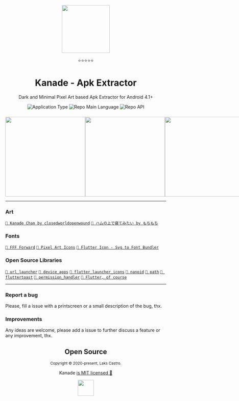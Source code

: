 <p align="center">
  <img src="https://user-images.githubusercontent.com/51419598/138639694-77dc8fce-82ca-4032-9f95-a2585eaf33d0.png" width="150" />
</p>
<p align="center">⭐⭐⭐⭐⭐</p>
<h1 align="center">Kanade - Apk Extractor</h1>
<p align="center">Dark and Minimal Pixel Art based Apk Extractor for Android 4.1+</p>
<p align="center">
  <img  src="https://img.shields.io/badge/application-apk_extractor-green" alt="Application Type" />
  <img  src="https://img.shields.io/badge/language-dart-blue" alt="Repo Main Language" />
  <img  src="https://img.shields.io/badge/android-4.1+-success" alt="Repo API" />
</p>

<h3 align="center"></h3>
<p align="center"><b></b></p>

<div align="center">
  <div style="display: flex;">
    <kbd><img src="https://user-images.githubusercontent.com/51419598/138739155-1b0d5d5f-8f4b-4106-b8cc-b68fb1f1b109.png" width="250"></kbd>
    <kbd><img src="https://user-images.githubusercontent.com/51419598/138739165-1db2ecd7-8eaa-4526-8502-61b149d314c9.png" width="250"></kbd>
    <kbd><img src="https://user-images.githubusercontent.com/51419598/138739171-68272488-a1b9-49f1-bc21-dc11452e1dfe.png" width="250"></kbd>
  </div>
</div>

<hr>

### Art

[`🔗 Kanade Chan by closedworldopenwound`](https://www.deviantart.com/closedworldopenwound/art/Kanade-Chan-660321422) [`🔗 ハムの上で寝てみたい by もちもち`](https://dotpict.net/works/3311931)

### Fonts

[`🔗 FFF Forward`](https://www.1001fonts.com/fff-forward-font.html) [`🔗 Pixel Art Icons`](https://pixelarticons.com/) [`🔗 Flutter Icon - Svg to Font Bundler`](https://www.fluttericon.com/)

### Open Source Libraries

[`🔗 url_launcher`](https://pub.dev/packages/url_launcher) [`🔗 device_apps`](https://pub.dev/packages/device_apps) [`🔗 flutter_launcher_icons`](https://pub.dev/packages/flutter_launcher_icons) [`🔗 nanoid`](https://pub.dev/packages/nanoid) [`🔗 path`](https://pub.dev/packages/path)
[`🔗 fluttertoast`](https://pub.dev/packages/fluttertoast) [`🔗 permission_handler`](https://pub.dev/packages/permission_handler) [`🔗 Flutter, of course`](https://flutter.dev/)

<hr>

### Report a bug

Please, fill a issue with a printscreen or a small description of the bug, thx.

### Improvements

Any ideas are welcome, please add a issue to further discuss a feature or any improvement, thx.

<h2 align="center">
  Open Source
</h2>
<p align="center">
  <sub>Copyright © 2020-present, Laks Castro.</sub>
</p>
<p align="center">Kanade <a href="https://github.com/LaksCastro/kanade/blob/master/LICENSE.md">is MIT licensed 💖</a></p>
<p align="center">
  <img src="https://user-images.githubusercontent.com/51419598/138740064-92e4c38a-e648-41b5-8432-da0962028f62.png" width="50" />
</p>
